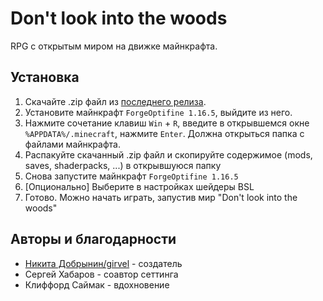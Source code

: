 # Don't look into the woods
RPG с открытым миром на движке майнкрафта.

## Установка
1. Скачайте .zip файл из [последнего релиза](https://github.com/girvel/dont_look_into_the_woods/releases/latest).
2. Установите майнкрафт `ForgeOptifine 1.16.5`, выйдите из него.
3. Нажмите сочетание клавиш `Win` + `R`, введите в открывшемся окне `%APPDATA%/.minecraft`, нажмите `Enter`. Должна открыться папка с файлами майнкрафта.
4. Распакуйте скачанный .zip файл и скопируйте содержимое (mods, saves, shaderpacks, ...) в открывшуюся папку
5. Снова запустите майнкрафт `ForgeOptifine 1.16.5`
6. [Опционально] Выберите в настройках шейдеры BSL
7. Готово. Можно начать играть, запустив мир "Don't look into the woods"

## Авторы и благодарности

- [Никита Добрынин/girvel](https://github.com/girvel/) - создатель
- Сергей Хабаров - соавтор сеттинга
- Клиффорд Саймак - вдохновение
